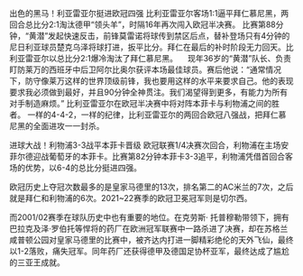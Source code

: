 出色的黑马！利亚雷亚尔挺进欧冠四强
比利亚雷亚尔客场1:1逼平拜仁慕尼黑，两回合总比分2:1淘汰德甲“领头羊”，时隔16年再次闯入欧冠半决赛。
比赛第88分钟，“黄潜”发起快速反击，前锋莫雷诺将球传到禁区后点，替补登场只有4分钟的尼日利亚球员楚克乌泽将球打进，扳平比分。拜仁在最后的补时阶段无力回天。比利亚雷亚尔以总比分2:1爆冷淘汰了拜仁慕尼黑。
　现年36岁的“黄潜”队长、负责盯防莱万的西班牙中后卫阿尔比奥尔获评本场最佳球员。赛后他说：“通常情况下，防守像莱万这样的世界顶级前锋，我也要用这样的水平来要求自己。他的表现要求我必须做到最好，并且90分钟全神贯注。我们渴望得到更多，有能力为所有对手制造麻烦。”
比利亚雷亚尔在欧冠半决赛中将对阵本菲卡与利物浦之间的胜者。
一样的4-4-2，一样的纪律，比利亚雷亚尔的两回合欧冠八强战，把拜仁慕尼黑的全面进攻一一封杀。


进球大战！利物浦3-3战平本菲卡晋级
欧冠联赛1/4决赛次回合，利物浦在主场安菲尔德迎战葡萄牙的本菲卡。比赛第82分钟本菲卡3-3追平，利物浦凭借首回合客场的优势，以6-4的总比分挺进四强。


欧冠历史上夺冠次数最多的是皇家马德里的13次，排名第二的AC米兰的7次，之后就是拜仁和利物浦的6次。2021~22赛季的欧冠卫冕冠军则是切尔西。

而2001/02赛季在球队历史中也有重要的地位。在克劳斯· 托普穆勒带领下，拥有巴拉克及泽·罗伯托等悍将的药厂在欧洲冠军联赛中一路杀进了决赛，却在苏格兰咸普顿公园对皇家马德里的比赛中，被齐达内打进一脚精彩绝伦的天外飞仙，最终以1-2落败，痛失冠军。同年药厂还获得德甲及德国足协杯亚军，最终达成了尴尬的三亚王成就。
